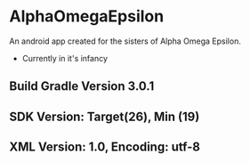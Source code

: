 # AlphaOmegaEpsilon

An android app created for the sisters of Alpha Omega Epsilon.
* Currently in it's infancy

## Build Gradle Version 3.0.1
## SDK Version: Target(26), Min (19)
## XML Version: 1.0, Encoding: utf-8 
